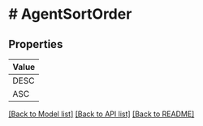 # # AgentSortOrder


## Properties 



| Value |
------------ | 
DESC|&quot;DESC&quot;
ASC|&quot;ASC&quot;

[[Back to Model list]](../../README.md#models) [[Back to API list]](../../README.md#endpoints) [[Back to README]](../../README.md)

